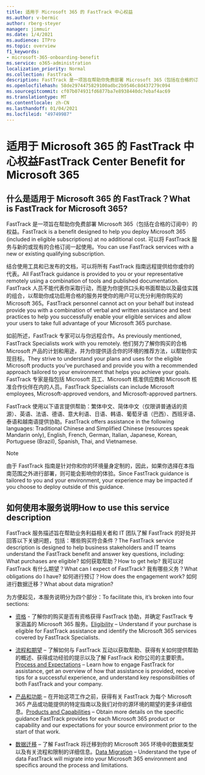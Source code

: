 ```yaml
---
title: 适用于 Microsoft 365 的 FastTrack 中心权益
ms.author: v-bermic
author: rberg-steyer
manager: jimmuir
ms.date: 1/4/2021
ms.audience: ITPro
ms.topic: overview
f1_keywords:
- microsoft-365-onboarding-benefit
ms.service: o365-administration
localization_priority: Normal
ms.collection: FastTrack
description: FastTrack 是一项旨在帮助你免费部署 Microsoft 365（包括在合格的订阅中）的权益。 可以将 FastTrack 服务与新的或现有的合格订阅一起使用。
ms.openlocfilehash: 58de2974475829100adbc2b9546c8d437279c094
ms.sourcegitcommit: cf07b074931fd6877ba7e8938440dc7ebaf4ac69
ms.translationtype: MT
ms.contentlocale: zh-CN
ms.lasthandoff: 01/04/2021
ms.locfileid: "49749987"
---
```

# <a name="fasttrack-center-benefit-for-microsoft-365"></a><span data-ttu-id="51406-104">适用于 Microsoft 365 的 FastTrack 中心权益</span><span class="sxs-lookup"><span data-stu-id="51406-104">FastTrack Center Benefit for Microsoft 365</span></span>

## <a name="what-is-fasttrack-for-microsoft-365"></a><span data-ttu-id="51406-105">什么是适用于 Microsoft 365 的 FastTrack？</span><span class="sxs-lookup"><span data-stu-id="51406-105">What is FastTrack for Microsoft 365?</span></span>

<span data-ttu-id="51406-106">FastTrack 是一项旨在帮助你免费部署 Microsoft 365（包括在合格的订阅中）的权益。</span><span class="sxs-lookup"><span data-stu-id="51406-106">FastTrack is a benefit designed to help you deploy Microsoft 365 (included in eligible subscriptions) at no additional cost.</span></span> <span data-ttu-id="51406-107">可以将 FastTrack 服务与新的或现有的合格订阅一起使用。</span><span class="sxs-lookup"><span data-stu-id="51406-107">You can use FastTrack services with a new or existing qualifying subscription.</span></span>

<span data-ttu-id="51406-108">结合使用工具和已发布的文档，可以将所有 FastTrack 指南远程提供给你或你的代表。</span><span class="sxs-lookup"><span data-stu-id="51406-108">All FastTrack guidance is provided to you or your representative remotely using a combination of tools and published documentation.</span></span> <span data-ttu-id="51406-109">FastTrack 人员不能代表你采取行动，而是为你提供口头和书面帮助以及最佳实践的组合，以帮助你成功启用合格的服务并使你的用户可以充分利用你购买的 Microsoft 365。</span><span class="sxs-lookup"><span data-stu-id="51406-109">FastTrack personnel cannot act on your behalf but instead provide you with a combination of verbal and written assistance and best practices to help you successfully enable your eligible services and allow your users to take full advantage of your Microsoft 365 purchase.</span></span>

<span data-ttu-id="51406-110">如前所述，FastTrack 专家可以与你远程合作。</span><span class="sxs-lookup"><span data-stu-id="51406-110">As previously mentioned, FastTrack Specialists work with you remotely.</span></span> <span data-ttu-id="51406-111">他们努力了解你购买的合格 Microsoft 产品的计划和用途，并为你提供适合你的环境的推荐方法，以帮助你实现目标。</span><span class="sxs-lookup"><span data-stu-id="51406-111">They strive to understand your plans and uses for the eligible Microsoft products you’ve purchased and provide you with a recommended approach tailored to your environment that helps you achieve your goals.</span></span> <span data-ttu-id="51406-112">FastTrack 专家是指包括 Microsoft 员工、Microsoft 核准供应商和 Microsoft 核准合作伙伴在内的人员。</span><span class="sxs-lookup"><span data-stu-id="51406-112">FastTrack Specialists can include Microsoft employees, Microsoft-approved vendors, and Microsoft-approved partners.</span></span>

<span data-ttu-id="51406-113">FastTrack 使用以下语言提供帮助：繁体中文、简体中文（仅限讲普通话的资源）、英语、法语、德语、意大利语、日语、韩语、葡萄牙语（巴西）、西班牙语、泰语和越南语提供协助。</span><span class="sxs-lookup"><span data-stu-id="51406-113">FastTrack offers assistance in the following languages: Traditional Chinese and Simplified Chinese (resources speak Mandarin only), English, French, German, Italian, Japanese, Korean, Portuguese (Brazil), Spanish, Thai, and Vietnamese.</span></span>

> [!NOTE]
> <span data-ttu-id="51406-114">由于 FastTrack 指南是针对你和你的环境量身定制的，因此，如果你选择在本指南范围之外进行部署，则可能会影响你的体验。</span><span class="sxs-lookup"><span data-stu-id="51406-114">Since FastTrack guidance is tailored to you and your environment, your experience may be impacted if you choose to deploy outside of this guidance.</span></span>

## <a name="how-to-use-this-service-description"></a><span data-ttu-id="51406-115">如何使用本服务说明</span><span class="sxs-lookup"><span data-stu-id="51406-115">How to use this service description</span></span>

<span data-ttu-id="51406-116">FastTrack 服务描述旨在帮助业务利益相关者和 IT 团队了解 FastTrack 的好处并回答以下关键问题，包括：哪些购买符合条件？</span><span class="sxs-lookup"><span data-stu-id="51406-116">The FastTrack service description is designed to help business stakeholders and IT teams understand the FastTrack benefit and answer key questions, including: What purchases are eligible?</span></span> <span data-ttu-id="51406-117">如何获取帮助？</span><span class="sxs-lookup"><span data-stu-id="51406-117">How to get help?</span></span> <span data-ttu-id="51406-118">我可以对 FastTrack 有什么期望？</span><span class="sxs-lookup"><span data-stu-id="51406-118">What can I expect of FastTrack?</span></span> <span data-ttu-id="51406-119">我有哪些义务？</span><span class="sxs-lookup"><span data-stu-id="51406-119">What obligations do I have?</span></span> <span data-ttu-id="51406-120">如何进行预订？</span><span class="sxs-lookup"><span data-stu-id="51406-120">How does the engagement work?</span></span> <span data-ttu-id="51406-121">如何进行数据迁移？</span><span class="sxs-lookup"><span data-stu-id="51406-121">What about data migration?</span></span>

<span data-ttu-id="51406-122">为方便起见，本服务说明分为四个部分：</span><span class="sxs-lookup"><span data-stu-id="51406-122">To facilitate this, it’s broken into four sections:</span></span>

  - <span data-ttu-id="51406-123">[资格](eligibility.md) - 了解你的购买是否有资格获得 FastTrack 协助，并确定 FastTrack 专家涵盖的 Microsoft 365 服务。</span><span class="sxs-lookup"><span data-stu-id="51406-123">[Eligibility](eligibility.md) – Understand if your purchase is eligible for FastTrack assistance and identify the Microsoft 365 services covered by FastTrack Specialists.</span></span>

  - <span data-ttu-id="51406-124">[流程和期望](process-and-expectations.md) – 了解如何与 FastTrack 互动以获取帮助、获得有关如何提供帮助的概述、获得成功经验的提示以及了解 FastTrack 和你公司的主要职责。</span><span class="sxs-lookup"><span data-stu-id="51406-124">[Process and Expectations](process-and-expectations.md) – Learn how to engage FastTrack for assistance, get an overview of how that assistance is provided, receive tips for a successful experience, and understand key responsibilities of both FastTrack and your company.</span></span>

  - <span data-ttu-id="51406-125">[产品和功能](products-and-capabilities.md) – 在开始这项工作之前，获得有关 FastTrack 为每个 Microsoft 365 产品或功能提供的特定指南以及我们对你的源环境的期望的更多详细信息。</span><span class="sxs-lookup"><span data-stu-id="51406-125">[Products and Capabilities](products-and-capabilities.md) – Obtain more details on the specific guidance FastTrack provides for each Microsoft 365 product or capability and our expectations for your source environment prior to the start of that work.</span></span>

  - <span data-ttu-id="51406-126">[数据迁移](data-migration.md) – 了解 FastTrack 将迁移到你的 Microsoft 365 环境中的数据类型以及有关流程和限制的详细信息。</span><span class="sxs-lookup"><span data-stu-id="51406-126">[Data Migration](data-migration.md) – Understand the type of data FastTrack will migrate into your Microsoft 365 environment and specifics around the process and limitations.</span></span>
